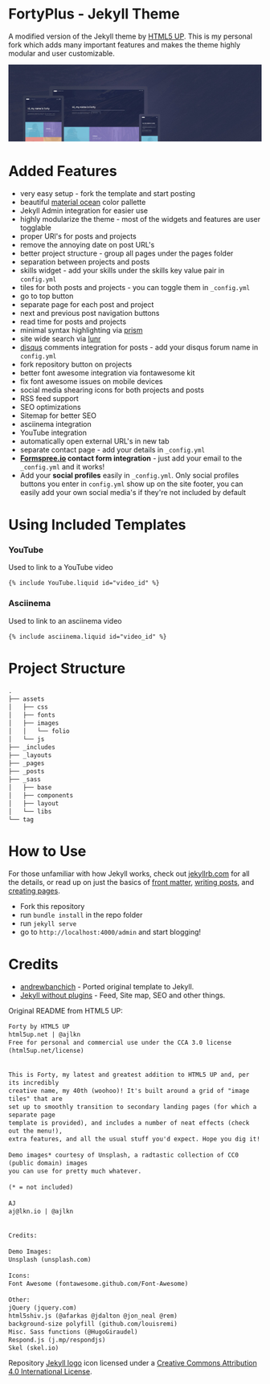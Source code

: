 # FortyPlus - Jekyll Theme

A modified version of the Jekyll theme by [HTML5 UP](https://html5up.net/).
This is my personal fork which adds many important features and makes the theme highly modular and user customizable.

<p align="center">
<img src="/assets/images/forty.jpg" alt="Forty Theme">
</p>

# Added Features

- very easy setup - fork the template and start posting
- beautiful [material ocean](https://github.com/material-ocean/Material-Ocean) color pallette
- Jekyll Admin integration for easier use
- highly modularize the theme - most of the widgets and features are user togglable
- proper URl's for posts and projects
- remove the annoying date on post URL's
- better project structure - group all pages under the pages folder
- separation between projects and posts
- skills widget - add your skills under the skills key value pair in `config.yml`
- tiles for both posts and projects - you can toggle them in `_config.yml`
- go to top button
- separate page for each post and project
- next and previous post navigation buttons
- read time for posts and projects
- minimal syntax highlighting via [prism](https://prismjs.com/index.html)
- site wide search via [lunr](https://lunrjs.com)
- [disqus](https://disqus.com/) comments integration for posts - add your disqus forum name in `config.yml`
- fork repository button on projects
- better font awesome integration via fontawesome kit
- fix font awesome issues on mobile devices
- social media shearing icons for both projects and posts
- RSS feed support
- SEO optimizations
- Sitemap for better SEO
- asciinema integration
- YouTube integration
- automatically open external URL's in new tab
- separate contact page - add your details in `_config.yml`
- **[Formspree.io](https://formspree.io/) contact form integration** - just add your email to the `_config.yml` and it works!
- Add your **social profiles** easily in `_config.yml`. Only social profiles buttons you enter in `config.yml` show up on the site footer, you can easily add your own social media's if they're not included by default

# Using Included Templates

### YouTube

Used to link to a YouTube video

```liquid
{% include YouTube.liquid id="video_id" %}
```

### Asciinema

Used to link to an asciinema video

```liquid
{% include asciinema.liquid id="video_id" %}
```

# Project Structure

```
.
├── assets
│   ├── css
│   ├── fonts
│   ├── images
│   │   └── folio
│   └── js
├── _includes
├── _layouts
├── _pages
├── _posts
├── _sass
│   ├── base
│   ├── components
│   ├── layout
│   └── libs
└── tag
```

# How to Use

For those unfamiliar with how Jekyll works, check out [jekyllrb.com](https://jekyllrb.com/) for all the details,
or read up on just the basics of [front matter](https://jekyllrb.com/docs/frontmatter/), [writing posts](https://jekyllrb.com/docs/posts/),
and [creating pages](https://jekyllrb.com/docs/pages/).

- Fork this repository
- run `bundle install` in the repo folder
- run `jekyll serve`
- go to `http://localhost:4000/admin` and start blogging!

# Credits

- [andrewbanchich](https://github.com/andrewbanchich/forty-jekyll-theme) - Ported original template to Jekyll.
- [Jekyll without plugins](https://jekyllcodex.org/without-plugins/) - Feed, Site map, SEO and other things.

Original README from HTML5 UP:

```
Forty by HTML5 UP
html5up.net | @ajlkn
Free for personal and commercial use under the CCA 3.0 license (html5up.net/license)


This is Forty, my latest and greatest addition to HTML5 UP and, per its incredibly
creative name, my 40th (woohoo)! It's built around a grid of "image tiles" that are
set up to smoothly transition to secondary landing pages (for which a separate page
template is provided), and includes a number of neat effects (check out the menu!),
extra features, and all the usual stuff you'd expect. Hope you dig it!

Demo images* courtesy of Unsplash, a radtastic collection of CC0 (public domain) images
you can use for pretty much whatever.

(* = not included)

AJ
aj@lkn.io | @ajlkn


Credits:

Demo Images:
Unsplash (unsplash.com)

Icons:
Font Awesome (fontawesome.github.com/Font-Awesome)

Other:
jQuery (jquery.com)
html5shiv.js (@afarkas @jdalton @jon_neal @rem)
background-size polyfill (github.com/louisremi)
Misc. Sass functions (@HugoGiraudel)
Respond.js (j.mp/respondjs)
Skel (skel.io)
```

Repository [Jekyll logo](https://github.com/jekyll/brand) icon licensed under a [Creative Commons Attribution 4.0 International License](http://choosealicense.com/licenses/cc-by-4.0/).
